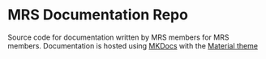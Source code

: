 # MRS Documentation Repo

Source code for documentation written by MRS members for MRS members. Documentation is hosted using [MKDocs](https://www.mkdocs.org/)  with the [Material theme](https://squidfunk.github.io/mkdocs-material/)